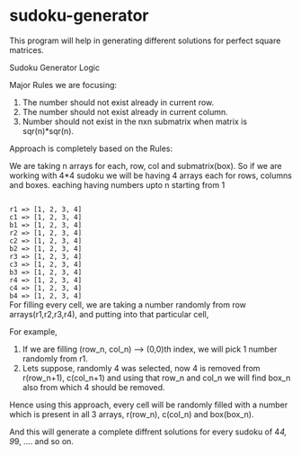 # sudoku-generator
This program will help in generating different solutions for perfect square matrices.

Sudoku Generator Logic

Major Rules we are focusing:
1. The number should not exist already in current row.
2. The number should not exist already in current column.
3. Number should not exist in the nxn submatrix when matrix is sqr(n)*sqr(n).

Approach is completely based on the Rules:

We are taking n arrays for each, row, col and submatrix(box). So if we are working with 4*4 sudoku we will be having 4 arrays each for rows, columns and boxes. eaching having numbers upto n starting from 1

<code>
r1 => [1, 2, 3, 4]
c1 => [1, 2, 3, 4]
b1 => [1, 2, 3, 4]
r2 => [1, 2, 3, 4]
c2 => [1, 2, 3, 4]
b2 => [1, 2, 3, 4]
r3 => [1, 2, 3, 4]
c3 => [1, 2, 3, 4]
b3 => [1, 2, 3, 4]
r4 => [1, 2, 3, 4]
c4 => [1, 2, 3, 4]
b4 => [1, 2, 3, 4]
</code>
For filling every cell, we are taking a number randomly from row arrays(r1,r2,r3,r4), and putting into that particular cell,

For example,
1. If we are filling (row_n, col_n) --> (0,0)th index, we will pick 1 number randomly from r1.
2. Lets suppose, randomly 4 was selected, now 4 is removed from r(row_n+1), c(col_n+1) and using that row_n and col_n we will find box_n also from which 4 should be removed.

Hence using this approach, every cell will be randomly filled with a number which is present in all 3 arrays, r(row_n), c(col_n) and box(box_n).

And this will generate a complete diffrent solutions for every sudoku of 4*4, 9*9, .... and so on.
